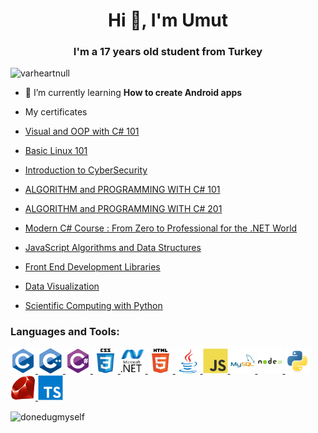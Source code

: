 <h1 align="center">Hi 👋, I'm Umut </h1>
<h3 align="center">I'm a 17 years old student from Turkey</h3>

<p align="left"> <img src="https://komarev.com/ghpvc/?username=varheartnull&label=Profile%20views&color=0e75b6&style=flat" alt="varheartnull" /> </p>

- 🌱 I’m currently learning **How to create Android apps**

- My certificates 
- [Visual and OOP with C# 101](https://gelecegiyazanlar.turkcell.com.tr/kisi/belge/varheartnull/C%20Sharp%20Form%20ile%20Görsel%20ve%20Nesne%20Tabanlı%20Programlama/101)
- [Basic Linux 101 ](https://gelecegiyazanlar.turkcell.com.tr/kisi/belge/varheartnull/Temel%20Linux/101)
- [Introduction to CyberSecurity](https://gelecegiyazanlar.turkcell.com.tr/kisi/belge/varheartnull/Siber%20Güvenlik/101)
- [ALGORITHM and PROGRAMMING WITH C# 101](https://gelecegiyazanlar.turkcell.com.tr/kisi/belge/varheartnull/C%20Sharp%20ile%20Algoritma%20ve%20Programlama/101)
- [ALGORITHM and PROGRAMMING WITH C# 201](https://gelecegiyazanlar.turkcell.com.tr/kisi/belge/varheartnull/C%20Sharp%20ile%20Algoritma%20ve%20Programlama/201)
- [Modern C# Course : From Zero to Professional for the .NET World](https://www.udemy.com/certificate/UC-a1d8894a-4734-457f-b027-f65bdf797bf9/)
- [JavaScript Algorithms and Data Structures](https://www.freecodecamp.org/certification/umutyurdugul/javascript-algorithms-and-data-structures)
- [Front End Development Libraries](https://www.freecodecamp.org/certification/umutyurdugul/front-end-development-libraries)
- [Data Visualization](https://www.freecodecamp.org/certification/umutyurdugul/data-visualization)
- [Scientific Computing with Python](https://www.freecodecamp.org/certification/umutyurdugul/scientific-computing-with-python-v7)




<p align="left">
</p>

<h3 align="left">Languages and Tools:</h3>
<p align="left"> <a href="https://www.cprogramming.com/" target="_blank" rel="noreferrer"> <img src="https://raw.githubusercontent.com/devicons/devicon/master/icons/c/c-original.svg" alt="c" width="40" height="40"/> </a> <a href="https://www.w3schools.com/cpp/" target="_blank" rel="noreferrer"> <img src="https://raw.githubusercontent.com/devicons/devicon/master/icons/cplusplus/cplusplus-original.svg" alt="cplusplus" width="40" height="40"/> </a> <a href="https://www.w3schools.com/cs/" target="_blank" rel="noreferrer"> <img src="https://raw.githubusercontent.com/devicons/devicon/master/icons/csharp/csharp-original.svg" alt="csharp" width="40" height="40"/> </a> <a href="https://www.w3schools.com/css/" target="_blank" rel="noreferrer"> <img src="https://raw.githubusercontent.com/devicons/devicon/master/icons/css3/css3-original-wordmark.svg" alt="css3" width="40" height="40"/> </a> <a href="https://dotnet.microsoft.com/" target="_blank" rel="noreferrer"> <img src="https://raw.githubusercontent.com/devicons/devicon/master/icons/dot-net/dot-net-original-wordmark.svg" alt="dotnet" width="40" height="40"/> </a> <a href="https://www.w3.org/html/" target="_blank" rel="noreferrer"> <img src="https://raw.githubusercontent.com/devicons/devicon/master/icons/html5/html5-original-wordmark.svg" alt="html5" width="40" height="40"/> </a> <a href="https://www.java.com" target="_blank" rel="noreferrer"> <img src="https://raw.githubusercontent.com/devicons/devicon/master/icons/java/java-original.svg" alt="java" width="40" height="40"/> </a> <a href="https://developer.mozilla.org/en-US/docs/Web/JavaScript" target="_blank" rel="noreferrer"> <img src="https://raw.githubusercontent.com/devicons/devicon/master/icons/javascript/javascript-original.svg" alt="javascript" width="40" height="40"/> </a> <a href="https://www.mysql.com/" target="_blank" rel="noreferrer"> <img src="https://raw.githubusercontent.com/devicons/devicon/master/icons/mysql/mysql-original-wordmark.svg" alt="mysql" width="40" height="40"/> </a> <a href="https://nodejs.org" target="_blank" rel="noreferrer"> <img src="https://raw.githubusercontent.com/devicons/devicon/master/icons/nodejs/nodejs-original-wordmark.svg" alt="nodejs" width="40" height="40"/> </a> <a href="https://www.python.org" target="_blank" rel="noreferrer"> <img src="https://raw.githubusercontent.com/devicons/devicon/master/icons/python/python-original.svg" alt="python" width="40" height="40"/> </a> <a href="https://www.ruby-lang.org/en/" target="_blank" rel="noreferrer"> <img src="https://raw.githubusercontent.com/devicons/devicon/master/icons/ruby/ruby-original.svg" alt="ruby" width="40" height="40"/> </a> <a href="https://www.typescriptlang.org/" target="_blank" rel="noreferrer"> <img src="https://raw.githubusercontent.com/devicons/devicon/master/icons/typescript/typescript-original.svg" alt="typescript" width="40" height="40"/> </a> </p>

<p><img align="center" src="https://github-readme-stats.vercel.app/api/top-langs?username=donedugmyself&show_icons=true&locale=en&layout=compact" alt="donedugmyself" /></p>
